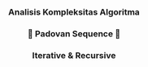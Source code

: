 <h3 align="center">Analisis Kompleksitas Algoritma</h3>
<h3 align="center">🔭 Padovan Sequence 🔭</h3>
<h3 align="center">Iterative & Recursive</h3>
